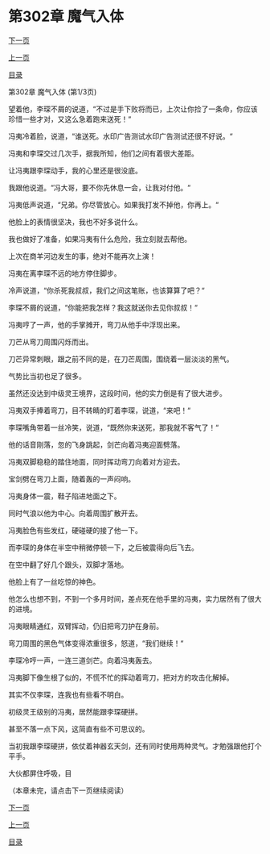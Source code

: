 <h1>第302章   魔气入体</h1>
            <div><p><a href="./0904_%E7%AC%AC302%E7%AB%A0_%E9%AD%94%E6%B0%94%E5%85%A5%E4%BD%93.md">下一页</a></p><p><a href="./0902_%E7%AC%AC301%E7%AB%A0_%E4%B9%9D%E6%AD%BB%E4%B8%80%E7%94%9F.md">上一页</a></p><p><a href="../">目录</a></p></div>
            <div><p>第302章   魔气入体 (第1/3页)</p><p>望着他，李琛不屑的说道，“不过是手下败将而已，上次让你捡了一条命，你应该珍惜一些才对，又这么急着跑来送死！“</p><p>冯夷冷着脸，说道，“谁送死。水印广告测试水印广告测试还很不好说。“</p><p>冯夷和李琛交过几次手，据我所知，他们之间有着很大差距。</p><p>让冯夷跟李琛动手，我的心里还是很没底。</p><p>我跟他说道。“冯大哥，要不你先休息一会，让我对付他。“</p><p>冯夷低声说道，“兄弟。你尽管放心。如果我打发不掉他，你再上。“</p><p>他脸上的表情很坚决，我也不好多说什么。</p><p>我也做好了准备，如果冯夷有什么危险，我立刻就去帮他。</p><p>上次在商羊河边发生的事，绝对不能再次上演！</p><p>冯夷在离李琛不远的地方停住脚步。</p><p>冷声说道，“你杀死我叔叔，我们之间这笔账，也该算算了吧？“</p><p>李琛不屑的说道，“你能把我怎样？我这就送你去见你叔叔！“</p><p>冯夷哼了一声，他的手掌摊开，弯刀从他手中浮现出来。</p><p>刀芒从弯刀周围闪烁而出。</p><p>刀芒异常刺眼，跟之前不同的是，在刀芒周围，围绕着一层淡淡的黑气。</p><p>气势比当初也足了很多。</p><p>虽然还没达到中级灵王境界，这段时间，他的实力倒是有了很大进步。</p><p>冯夷双手捧着弯刀，目不转睛的盯着李琛，说道，“来吧！“</p><p>李琛嘴角带着一丝冷笑，说道，“既然你来送死，那我就不客气了！“</p><p>他的话音刚落，忽的飞身跳起，剑芒向着冯夷迎面劈落。</p><p>冯夷双脚稳稳的踏住地面，同时挥动弯刀向着对方迎去。</p><p>宝剑劈在弯刀上面，随着轰的一声闷响。</p><p>冯夷身体一震，鞋子陷进地面之下。</p><p>同时气浪以他为中心。向着周围扩散开去。</p><p>冯夷脸色有些发红，硬碰硬的接了他一下。</p><p>而李琛的身体在半空中稍微停顿一下，之后被震得向后飞去。</p><p>在空中翻了好几个跟头，双脚才落地。</p><p>他脸上有了一丝吃惊的神色。</p><p>他怎么也想不到，不到一个多月时间，差点死在他手里的冯夷，实力居然有了很大的进境。</p><p>冯夷眼睛通红，双臂挥动，仍旧把弯刀护在身前。</p><p>弯刀周围的黑色气体变得浓重很多，怒道，“我们继续！“</p><p>李琛冷哼一声，一连三道剑芒。向着冯夷轰去。</p><p>冯夷脚下像生根了似的，不慌不忙的挥动着弯刀，把对方的攻击化解掉。</p><p>其实不仅李琛，连我也有些看不明白。</p><p>初级灵王级别的冯夷，居然能跟李琛硬拼。</p><p>甚至不落一点下风，这简直有些不可思议的。</p><p>当初我跟李琛硬拼，依仗着神器玄天剑，还有同时使用两种灵气。才勉强跟他打个平手。</p><p>大伙都屏住呼吸，目</p><p>（本章未完，请点击下一页继续阅读）</p></div>
            <div><p><a href="./0904_%E7%AC%AC302%E7%AB%A0_%E9%AD%94%E6%B0%94%E5%85%A5%E4%BD%93.md">下一页</a></p><p><a href="./0902_%E7%AC%AC301%E7%AB%A0_%E4%B9%9D%E6%AD%BB%E4%B8%80%E7%94%9F.md">上一页</a></p><p><a href="../">目录</a></p></div>